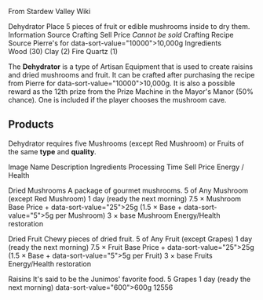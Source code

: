 From Stardew Valley Wiki

Dehydrator Place 5 pieces of fruit or edible mushrooms inside to dry them. Information Source Crafting Sell Price *Cannot be sold* Crafting Recipe Source Pierre's for data-sort-value="10000"&gt;10,000g Ingredients Wood (30) Clay (2) Fire Quartz (1)

The **Dehydrator** is a type of Artisan Equipment that is used to create raisins and dried mushrooms and fruit. It can be crafted after purchasing the recipe from Pierre for data-sort-value="10000"&gt;10,000g. It is also a possible reward as the 12th prize from the Prize Machine in the Mayor's Manor (50% chance). One is included if the player chooses the mushroom cave.

## Products

Dehydrator requires five Mushrooms (except Red Mushroom) or Fruits of the same **type** and **quality**.

Image Name Description Ingredients Processing Time Sell Price Energy / Health

Dried Mushrooms A package of gourmet mushrooms. 5 of Any Mushroom (except Red Mushroom) 1 day (ready the next morning) 7.5 × Mushroom Base Price + data-sort-value="25"&gt;25g (1.5 × Base + data-sort-value="5"&gt;5g per Mushroom) 3 × base Mushroom Energy/Health restoration

Dried Fruit Chewy pieces of dried fruit. 5 of Any Fruit (except Grapes) 1 day (ready the next morning) 7.5 × Fruit Base Price + data-sort-value="25"&gt;25g (1.5 × Base + data-sort-value="5"&gt;5g per Fruit) 3 × base Fruits Energy/Health restoration

Raisins It's said to be the Junimos' favorite food. 5 Grapes 1 day (ready the next morning) data-sort-value="600"&gt;600g 12556